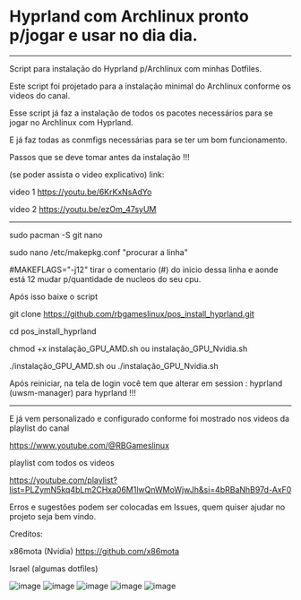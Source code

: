 # Hyprland com Archlinux pronto p/jogar e usar no dia dia.
-----------------------------------------------------------

Script para instalação do Hyprland p/Archlinux com minhas Dotfiles. 

Este script foi projetado para a instalação minimal do Archlinux conforme os videos do canal.

Esse script já faz a instalação de todos os pacotes necessários para se jogar no Archlinux com Hyprland.

E já faz todas as conmfigs necessárias para se ter um bom funcionamento.

Passos que se deve tomar antes da instalação !!!

(se poder assista o video explicativo) link:

video 1 https://youtu.be/6KrKxNsAdYo

video 2 https://youtu.be/ezOm_47syUM

-------------------------------------------------------------

sudo pacman -S git nano

sudo nano /etc/makepkg.conf
"procurar a linha"

#MAKEFLAGS="-j12" tirar o comentario (#) do inicio dessa linha e aonde está 12 mudar p/quantidade
de nucleos do seu cpu.

Após isso baixe  o script 

git clone https://github.com/rbgameslinux/pos_install_hyprland.git

cd pos_install_hyprland

chmod +x instalação_GPU_AMD.sh  ou instalação_GPU_Nvidia.sh

./instalação_GPU_AMD.sh ou ./instalação_GPU_Nvidia.sh

Após reiniciar, na tela de login você tem que alterar em session : hyprland (uwsm-manager) para hyprland !!!

---------------------------------------------------------------

E já vem personalizado e configurado conforme foi mostrado nos videos da playlist do canal 

https://www.youtube.com/@RBGameslinux

playlist com todos os videos 

https://youtube.com/playlist?list=PLZymN5kq4bLm2CHxa06M1lwQnWMoWjwJh&si=4bRBaNhB97d-AxF0

Erros e sugestões podem ser colocadas em Issues, quem quiser ajudar no projeto seja bem vindo.

Creditos:

x86mota (Nvidia)
https://github.com/x86mota

Israel  (algumas dotfiles)


![image](https://github.com/user-attachments/assets/25fa406d-522a-4fe2-baa6-c0c9c8ff7680)
![image](https://github.com/user-attachments/assets/ebe0ae1b-fc03-4ab4-a7f3-3b484f6513d8)
![image](https://github.com/user-attachments/assets/44e3b450-b8b3-4e60-8503-de84f5d987e9)
![image](https://github.com/user-attachments/assets/9010f5ac-1ac1-47a3-be71-36c72d06702f)
![image](https://github.com/user-attachments/assets/66d0717b-59a7-4603-9e3c-49ae03a2395b)






